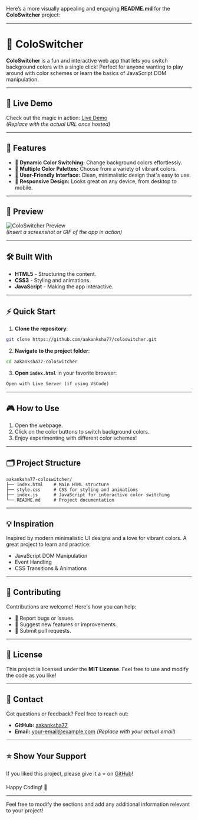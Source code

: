 Here’s a more visually appealing and engaging **README.md** for the **ColoSwitcher** project:  

---

# 🎨 ColoSwitcher  

**ColoSwitcher** is a fun and interactive web app that lets you switch background colors with a single click! Perfect for anyone wanting to play around with color schemes or learn the basics of JavaScript DOM manipulation.  

---

## 🌟 Live Demo  
Check out the magic in action: [Live Demo](#)  
*(Replace with the actual URL once hosted)*  

---

## 🚀 Features  

- 🎨 **Dynamic Color Switching:** Change background colors effortlessly.  
- 🌈 **Multiple Color Palettes:** Choose from a variety of vibrant colors.  
- 🎯 **User-Friendly Interface:** Clean, minimalistic design that's easy to use.  
- 📱 **Responsive Design:** Looks great on any device, from desktop to mobile.  

---

## 📸 Preview  

![ColoSwitcher Preview](#)  
*(Insert a screenshot or GIF of the app in action)*  

---

## 🛠️ Built With  

- **HTML5** - Structuring the content.  
- **CSS3** - Styling and animations.  
- **JavaScript** - Making the app interactive.  

---

## ⚡ Quick Start  

1. **Clone the repository**:  
```bash
git clone https://github.com/aakanksha77/coloswitcher.git
```

2. **Navigate to the project folder**:  
```bash
cd aakanksha77-coloswitcher
```

3. **Open `index.html`** in your favorite browser:  
```html
Open with Live Server (if using VSCode) 
```

---

## 🎮 How to Use  

1. Open the webpage.  
2. Click on the color buttons to switch background colors.  
3. Enjoy experimenting with different color schemes!  

---

## 🗂️ Project Structure  

```plaintext
aakanksha77-coloswitcher/
├── index.html    # Main HTML structure
├── style.css     # CSS for styling and animations
├── index.js      # JavaScript for interactive color switching
└── README.md     # Project documentation
```

---

## 💡 Inspiration  

Inspired by modern minimalistic UI designs and a love for vibrant colors. A great project to learn and practice:  
- JavaScript DOM Manipulation  
- Event Handling  
- CSS Transitions & Animations  

---

## 🤝 Contributing  

Contributions are welcome! Here's how you can help:  
- 🐛 Report bugs or issues.  
- 🌟 Suggest new features or improvements.  
- 🔧 Submit pull requests.  

---

## 📜 License  

This project is licensed under the **MIT License**. Feel free to use and modify the code as you like!  

---

## 📧 Contact  

Got questions or feedback? Feel free to reach out:  
- **GitHub:** [aakanksha77](https://github.com/aakanksha77)  
- **Email:** [your-email@example.com](mailto:your-email@example.com) *(Replace with your actual email)*  

---

## ⭐ Show Your Support  

If you liked this project, please give it a ⭐ on [GitHub](https://github.com/aakanksha77/coloswitcher)!  

Happy Coding! 🎉  

---

Feel free to modify the sections and add any additional information relevant to your project!
